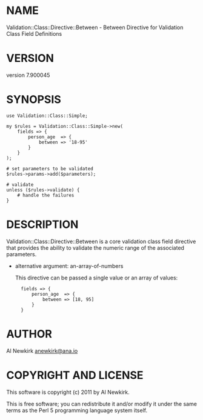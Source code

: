 # NAME

Validation::Class::Directive::Between - Between Directive for Validation Class Field Definitions

# VERSION

version 7.900045

# SYNOPSIS

    use Validation::Class::Simple;

    my $rules = Validation::Class::Simple->new(
        fields => {
            person_age  => {
                between => '18-95'
            }
        }
    );

    # set parameters to be validated
    $rules->params->add($parameters);

    # validate
    unless ($rules->validate) {
        # handle the failures
    }

# DESCRIPTION

Validation::Class::Directive::Between is a core validation class field directive
that provides the ability to validate the numeric range of the associated
parameters.

- alternative argument: an-array-of-numbers

    This directive can be passed a single value or an array of values:

        fields => {
            person_age  => {
                between => [18, 95]
            }
        }

# AUTHOR

Al Newkirk <anewkirk@ana.io>

# COPYRIGHT AND LICENSE

This software is copyright (c) 2011 by Al Newkirk.

This is free software; you can redistribute it and/or modify it under
the same terms as the Perl 5 programming language system itself.
